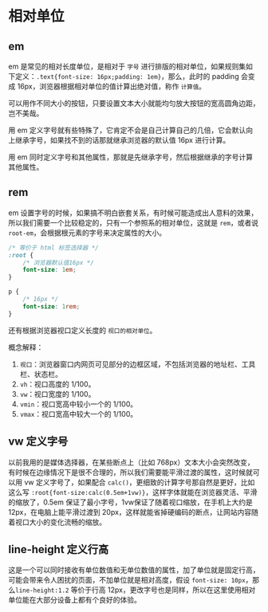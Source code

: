 # 相对单位

## em

em 是常见的相对长度单位，是相对于 `字号` 进行排版的相对单位，如果规则集如下定义：`.text{font-size: 16px;padding: 1em}`，那么，此时的 padding 会变成 16px，浏览器根据相对单位的值计算出绝对值，称作 `计算值`。

可以用作不同大小的按钮，只要设置文本大小就能均匀放大按钮的宽高圆角边距，岂不美哉。

用 em 定义字号就有些特殊了，它肯定不会是自己计算自己的几倍，它会默认向上继承字号，如果找不到的话那就继承浏览器的默认值 16px 进行计算。

用 em 同时定义字号和其他属性，那就是先继承字号，然后根据继承的字号计算其他属性。

## rem

em 设置字号的时候，如果搞不明白嵌套关系，有时候可能造成出人意料的效果，所以我们需要一个比较稳定的，只有一个参照系的相对单位，这就是 `rem`，或者说 `root-em`，会根据根元素的字号来决定属性的大小。

```css
/* 等价于 html 标签选择器 */
:root {
    /* 浏览器默认值16px */
    font-size: 1em; 
}

p {
    /* 16px */
    font-size: 1rem;
}
```

还有根据浏览器视口定义长度的 `视口的相对单位`。

概念解释：

1. `视口`：浏览器窗口内网页可见部分的边框区域，不包括浏览器的地址栏、工具栏、状态栏。
2. `vh`：视口高度的 1/100。
3. `vw`：视口宽度的 1/100。
4. `vmin`：视口宽高中较小一个的 1/100。
5. `vmax`：视口宽高中较大一个的 1/100。

## vw 定义字号

以前我用的是媒体选择器，在某些断点上（比如 768px）文本大小会突然改变，有时候在边缘情况下是很不合理的，所以我们需要能平滑过渡的属性，这时候就可以用 vw 定义字号了，如果配合 `calc()`，更细致的计算字号那自然是更好，比如这么写 `:root{font-size:calc(0.5em+1vw)}`，这样字体就能在浏览器灵活、平滑的缩放了，0.5em 保证了最小字号，1vw保证了随着视口缩放，在手机上大约是 12px，在电脑上能平滑过渡到 20px，这样就能省掉硬编码的断点，让网站内容随着视口大小的变化流畅的缩放。

## line-height 定义行高

这是一个可以同时接收有单位数值和无单位数值的属性，加了单位就是固定行高，可能会带来令人困扰的页面，不加单位就是相对高度，假设 `font-size: 10px`，那么`line-height:1.2` 等价于行高 12px，更改字号也是同样，所以在这里使用相对单位能在大部分设备上都有个良好的体验。
